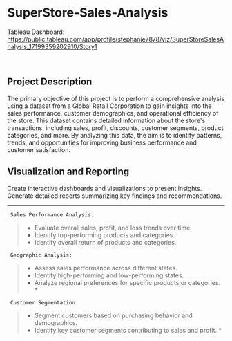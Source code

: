 # SuperStore-Sales-Analysis

Tableau Dashboard: https://public.tableau.com/app/profile/stephanie7878/viz/SuperStoreSalesAnalysis_17199359202910/Story1

<br>

## Project Description
The primary objective of this project is to perform a comprehensive analysis using a dataset from a Global Retail Corporation to gain insights into the sales performance, customer demographics, and operational efficiency of the store. This dataset contains detailed information about the store's transactions, including sales, profit, discounts, customer segments, product categories, and more. By analyzing this data, the aim is to identify patterns, trends, and opportunities for improving business performance and customer satisfaction. 

## Visualization and Reporting
Create interactive dashboards and visualizations to present insights. Generate detailed reports summarizing key findings and recommendations.


_______

<code> Sales Performance Analysis: </code>
> - Evaluate overall sales, profit, and loss trends over time.
> - Identify top-performing products and categories.
> - Identify overall return of products and categories.

<code> Geographic Analysis: </code>
> - Assess sales performance across different states.
> - Identify high-performing and low-performing states.
> - Analyze regional preferences for specific products or categories. *

<code> Customer Segmentation: </code>
> - Segment customers based on purchasing behavior and demographics.
> - Identify key customer segments contributing to sales and profit. *


